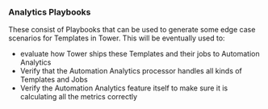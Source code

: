 ### Analytics Playbooks

These consist of Playbooks that can be used to generate some edge case scenarios for Templates in Tower. This will be eventually used to:
 - evaluate how Tower ships these Templates and their jobs to Automation Analytics
 - Verify that the Automation Analytics processor handles all kinds of Templates and Jobs
 - Verify the Automation Analytics feature itself to make sure it is calculating all the metrics correctly
